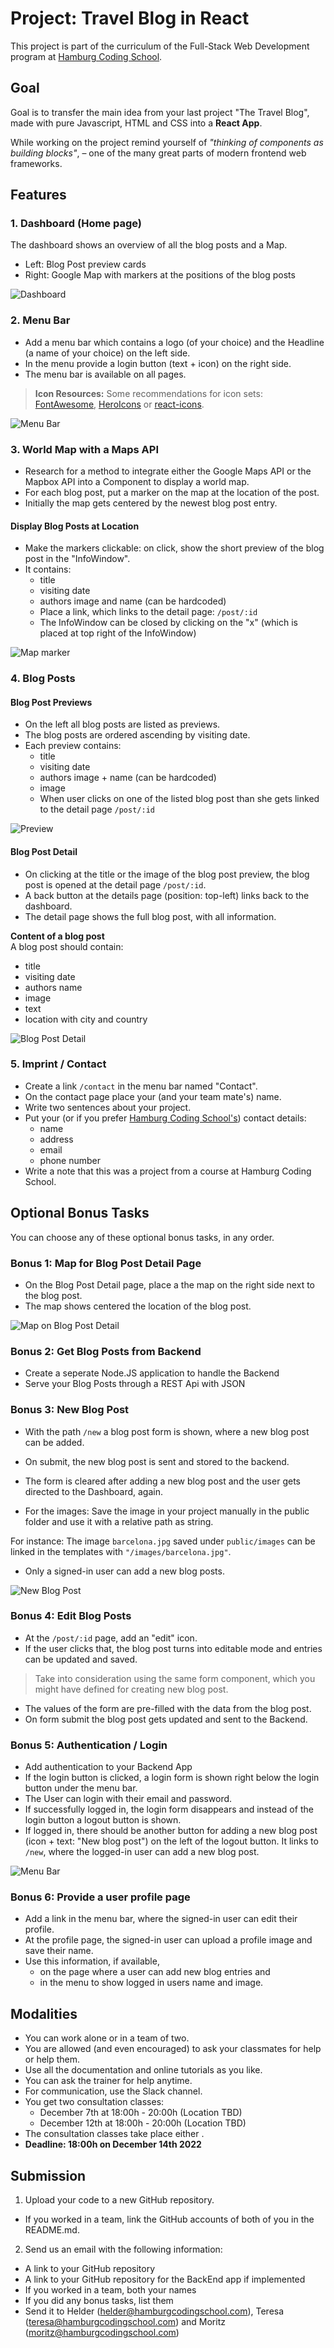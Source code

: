 # Project: Travel Blog in React

This project is part of the curriculum of the Full-Stack Web Development program at [Hamburg Coding School](https://hamburgcodingschool.com/).

## Goal

Goal is to transfer the main idea from your last project "The Travel Blog", made with pure Javascript, HTML and CSS into a **React App**.

While working on the project remind yourself of *"thinking of components as building blocks"*, – one of the many great parts of modern frontend web frameworks.

## Features

### 1. Dashboard (Home page)

The dashboard shows an overview of all the blog posts and a Map.
- Left: Blog Post preview cards
- Right: Google Map with markers at the positions of the blog posts

![Dashboard](/img/dashboard.jpg)

### 2. Menu Bar
- Add a menu bar which contains a logo (of your choice) and the Headline (a name of your choice) on the left side.
- In the menu provide a login button (text + icon) on the right side.
- The menu bar is available on all pages.

> **Icon Resources:** Some recommendations for icon sets: [FontAwesome](https://fontawesome.com/), [HeroIcons](https://heroicons.com/) or [react-icons](https://react-icons.github.io/react-icons/).

![Menu Bar](/img/menu-bar.jpg)

### 3. World Map with a Maps API

- Research for a method to integrate either the Google Maps API or the Mapbox API into a Component to display a world map.
- For each blog post, put a marker on the map at the location of the post.
- Initially the map gets centered by the newest blog post entry.

#### Display Blog Posts at Location

- Make the markers clickable: on click, show the short preview of the blog post in the "InfoWindow".
- It contains:
  - title
  - visiting date
  - authors image and name (can be hardcoded)
  - Place a link, which links to the detail page: `/post/:id`
  - The InfoWindow can be closed by clicking on the "x" (which is placed at top right of the InfoWindow)

![Map marker](/img/map-marker.jpg)


### 4. Blog Posts

#### Blog Post Previews

- On the left all blog posts are listed as previews.
- The blog posts are ordered ascending by visiting date.
- Each preview contains:
  - title
  - visiting date
  - authors image + name (can be hardcoded)
  - image
  - When user clicks on one of the listed blog post than she gets linked to the detail page `/post/:id`

![Preview](/img/blog-post-preview.jpg)

#### Blog Post Detail
- On clicking at the title or the image of the blog post preview, the blog post is opened at the detail page `/post/:id`.
- A back button at the details page (position: top-left) links back to the dashboard.
- The detail page shows the full blog post, with all information.

**Content of a blog post**  
A blog post should contain:
  - title
  - visiting date
  - authors name
  - image
  - text
  - location with city and country

![Blog Post Detail](/img/blog-post.jpg)

### 5. Imprint / Contact

- Create a link `/contact` in the menu bar named "Contact".
- On the contact page place your (and your team mate's) name.
- Write two sentences about your project.
- Put your (or if you prefer [Hamburg Coding School's](https://hamburgcodingschool.com/contact/)) contact details:
  - name
  - address
  - email
  - phone number
- Write a note that this was a project from a course at Hamburg Coding School.


## Optional Bonus Tasks

You can choose any of these optional bonus tasks, in any order.

### Bonus 1: Map for Blog Post Detail Page

- On the Blog Post Detail page, place a the map on the right side next to the blog post.
- The map shows centered the location of the blog post.

![Map on Blog Post Detail](/img/bonus-map.jpg)

### Bonus 2: Get Blog Posts from Backend

- Create a seperate Node.JS application to handle the Backend
- Serve your Blog Posts through a REST Api with JSON

### Bonus 3: New Blog Post

- With the path `/new` a blog post form is shown, where a new blog post can be added.

- On submit, the new blog post is sent and stored to the backend.

- The form is cleared after adding a new blog post and the user gets directed to the Dashboard, again.  

- For the images: Save the image in your project manually in the public folder and use it with a relative path as string.  

For instance: The image `barcelona.jpg` saved under `public/images` can be linked in the templates with `"/images/barcelona.jpg"`.
  
- Only a signed-in user can add a new blog posts.

![New Blog Post](/img/new-blog-post.jpg)

### Bonus 4: Edit Blog Posts

- At the `/post/:id` page, add an "edit" icon.
- If the user clicks that, the blog post turns into editable mode and entries can be updated and saved.  
>  Take into consideration using the same form component, which you might have defined for creating new blog post.
- The values of the form are pre-filled with the data from the blog post.
- On form submit the blog post gets updated and sent to the Backend.


### Bonus 5: Authentication / Login
- Add authentication to your Backend App
- If the login button is clicked, a login form is shown right below the login button under the menu bar.
- The User can login with their email and password.
- If successfully logged in, the login form disappears and instead of the login button a logout button is shown.
- If logged in, there should be another button for adding a new blog post (icon + text: "New blog post") on the left of the logout button. It links to `/new`, where the logged-in user can add a new blog post.

![Menu Bar](/img/login-logout.jpg)


### Bonus 6: Provide a user profile page

- Add a link in the menu bar, where the signed-in user can edit their profile.
- At the profile page, the signed-in user can upload a profile image and save their name.
- Use this information, if available,
  - on the page where a user can add new blog entries and
  - in the menu to show logged in users name and image.

## Modalities

- You can work alone or in a team of two.
- You are allowed (and even encouraged) to ask your classmates for help or help them.
- Use all the documentation and online tutorials as you like.
- You can ask the trainer for help anytime.
- For communication, use the Slack channel.
- You get two consultation classes:
  - December 7th at 18:00h - 20:00h (Location TBD)
  - December 12th at 18:00h - 20:00h (Location TBD)
- The consultation classes take place either .
- **Deadline: 18:00h on December 14th 2022**


## Submission

1. Upload your code to a new GitHub repository.

  - If you worked in a team, link the GitHub accounts of both of you in the README.md.

2. Send us an email with the following information:
  - A link to your GitHub repository
  - A link to your GitHub repository for the BackEnd app if implemented  
  - If you worked in a team, both your names
  - If you did any bonus tasks, list them
  - Send it to Helder (helder@hamburgcodingschool.com), Teresa (teresa@hamburgcodingschool.com) and Moritz (moritz@hamburgcodingschool.com)
